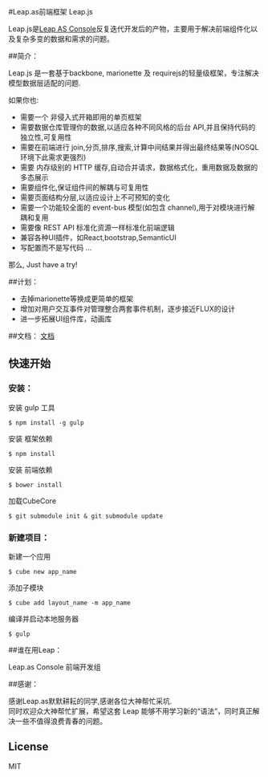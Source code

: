 #Leap.as前端框架 Leap.js

Leap.js是[Leap AS Console](https://console.leap.as)反复迭代开发后的产物，主要用于解决前端组件化以及复杂多变的数据和需求的问题。

##简介：

Leap.js 是一套基于backbone, marionette 及 requirejs的轻量级框架，专注解决模型数据层适配的问题.

如果你也:
  
- 需要一个 非侵入式开箱即用的单页框架
- 需要数据仓库管理你的数据,以适应各种不同风格的后台 API,并且保持代码的独立性,可复用性
- 需要在前端进行 join,分页,排序,搜索,计算中间结果并得出最终结果等(NOSQL 环境下此需求更强烈)
- 需要 内存级别的 HTTP 缓存,自动合并请求，数据格式化，重用数据及数据的多态展示
- 需要组件化,保证组件间的解耦与可复用性
- 需要页面结构分层,以适应设计上不可预知的变化
- 需要一个功能较全面的 event-bus 模型(如包含 channel),用于对模块进行解耦和复用
- 需要像 REST API 标准化资源一样标准化前端逻辑
- 兼容各种UI插件，如React,bootstrap,SemanticUI
- 写配置而不是写代码
...

那么, Just have a try!


##计划：
- 去掉marionette等换成更简单的框架
- 增加对用户交互事件对管理整合两套事件机制，逐步接近FLUX的设计
- 进一步拓展UI组件库，动画库


##文档：
[文档](https://gitcafe.com/Potato/Cube.js/wiki/API%E6%96%87%E6%A1%A3#wiki)

 
## 快速开始

### 安装：  
安装 gulp 工具  
```  
$ npm install -g gulp    
```  
安装 框架依赖  
```
$ npm install 
```  
安装 前端依赖  
```  
$ bower install
```  
加载CubeCore  
```  
$ git submodule init & git submodule update
```  
### 新建项目：  
新建一个应用   
```
$ cube new app_name
```  
添加子模块  
```
$ cube add layout_name -m app_name
```  
编译并启动本地服务器  
```
$ gulp
```

##谁在用Leap：

Leap.as Console 前端开发组

##感谢：

感谢Leap.as默默耕耘的同学,感谢各位大神帮忙采坑.  
同时欢迎众大神帮忙扩展，希望这套 Leap 能够不用学习新的“语法”，同时真正解决一些不值得浪费青春的问题。   

## License

MIT